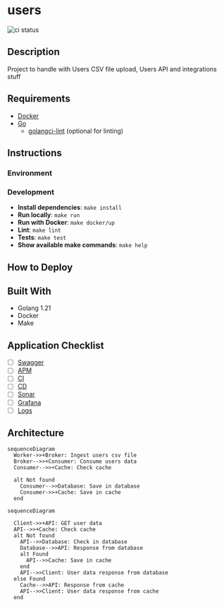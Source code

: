 # users

![ci status](https://github.com/julioisaac/users/actions/workflows/ci.yaml/badge.svg)

## Description

Project to handle with Users CSV file upload, Users API and integrations stuff

## Requirements

- [Docker](https://docker.com)
- [Go](https://go.dev)
  - [golangci-lint](https://golangci-lint.run/) (optional for linting)

## Instructions

### Environment

### Development

- **Install dependencies**: `make install`
- **Run locally**: `make run`
- **Run with Docker**: `make docker/up`
- **Lint**: `make lint`
- **Tests**: `make test`
- **Show available make commands**: `make help`

## How to Deploy

## Built With

- Golang 1.21
- Docker
- Make

## Application Checklist

- [ ] [Swagger](http://localhost:9000/)
- [ ] [APM]()
- [ ] [CI](https://github.com/julioisaac/users/actions)
- [ ] [CD](https://github.com/julioisaac/users/actions)
- [ ] [Sonar]()
- [ ] [Grafana]()
- [ ] [Logs]()

## Architecture

```mermaid
sequenceDiagram
  Worker->>+Broker: Ingest users csv file
  Broker-->>+Consumer: Consume users data
  Consumer-->>+Cache: Check cache

  alt Not found
    Consumer-->>Database: Save in database
    Consumer->>+Cache: Save in cache
  end
```

```mermaid
sequenceDiagram

  Client->>+API: GET user data
  API-->>+Cache: Check cache
  alt Not found
    API-->>Database: Check in database
    Database-->>API: Response from database
    alt Found
      API-->>Cache: Save in cache
    end
    API-->>Client: User data response from database
  else Found
    Cache-->>API: Response from cache
    API-->>Client: User data response from cache
  end

```

